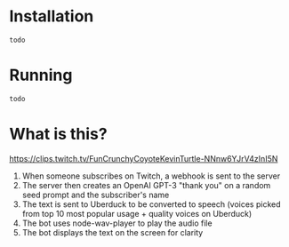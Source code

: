 
# Installation

`todo`


# Running

`todo`

# What is this?

https://clips.twitch.tv/FunCrunchyCoyoteKevinTurtle-NNnw6YJrV4zInI5N

1. When someone subscribes on Twitch, a webhook is sent to the server
2. The server then creates an OpenAI GPT-3 "thank you" on a random seed prompt and the subscriber's name
3. The text is sent to Uberduck to be converted to speech (voices picked from top 10 most popular usage + quality voices on Uberduck)
4. The bot uses node-wav-player to play the audio file
5. The bot displays the text on the screen for clarity
